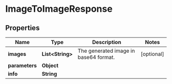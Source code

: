 

# ImageToImageResponse


## Properties

| Name | Type | Description | Notes |
|------------ | ------------- | ------------- | -------------|
|**images** | **List&lt;String&gt;** | The generated image in base64 format. |  [optional] |
|**parameters** | **Object** |  |  |
|**info** | **String** |  |  |



